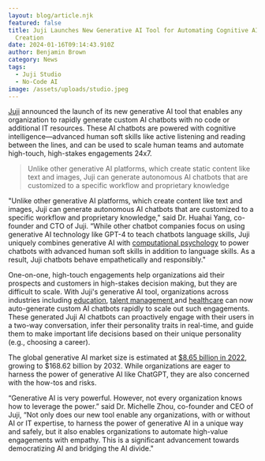 ```yaml
---
layout: blog/article.njk
featured: false
title: Juji Launches New Generative AI Tool for Automating Cognitive AI Chatbot
  Creation
date: 2024-01-16T09:14:43.910Z
author: Benjamin Brown
category: News
tags:
  - Juji Studio
  - No-Code AI
image: /assets/uploads/studio.jpeg
---
```

[Juji](https://cts.businesswire.com/ct/CT?id=smartlink&url=https%3A%2F%2Fjuji.io&esheet=53362217&newsitemid=20230315005247&lan=en-US&anchor=Juji+Inc.&index=1&md5=b68315b6bec874fdf5d4d89c28964c5a) announced the launch of its new generative AI tool that enables any organization to rapidly generate custom AI chatbots with no code or additional IT resources. These AI chatbots are powered with cognitive intelligence—advanced human soft skills like active listening and reading between the lines, and can be used to scale human teams and automate high-touch, high-stakes engagements 24x7.

> Unlike other generative AI platforms, which create static content like text and images, Juji can generate autonomous AI chatbots that are customized to a specific workflow and proprietary knowledge

"Unlike other generative AI platforms, which create content like text and images, Juji can generate autonomous AI chatbots that are customized to a specific workflow and proprietary knowledge," said Dr. Huahai Yang, co-founder and CTO of Juji. “While other chatbot companies focus on using generative AI technology like GPT-4 to teach chatbots language skills, Juji uniquely combines generative AI with [computational psychology](https://cts.businesswire.com/ct/CT?id=smartlink&url=https%3A%2F%2Fwww.businesswire.com%2Fnews%2Fhome%2F20230124005074%2Fen%2FJuji-Inc.-Powers-Auburn-Led-Five-University-Study-on-Validating-Personality-Scores-Inferred-by-an-AI-Chatbot&esheet=53362217&newsitemid=20230315005247&lan=en-US&anchor=computational+psychology&index=2&md5=f10206eee55cc04887041c5d54f61310) to power chatbots with advanced human soft skills in addition to language skills. As a result, Juji chatbots behave empathetically and responsibly."

One-on-one, high-touch engagements help organizations aid their prospects and customers in high-stakes decision making, but they are difficult to scale. With Juji's generative AI tool, organizations across industries including [education](https://cts.businesswire.com/ct/CT?id=smartlink&url=https%3A%2F%2Fjuji.io%2Feducation-chatbot%2F&esheet=53362217&newsitemid=20230315005247&lan=en-US&anchor=education&index=3&md5=b0fe102fe03848fa345ef9bfa17633c1), [talent management ](https://cts.businesswire.com/ct/CT?id=smartlink&url=https%3A%2F%2Fjuji.io%2Fhr-chatbot%2F&esheet=53362217&newsitemid=20230315005247&lan=en-US&anchor=talent+management&index=4&md5=90299c417c25891e146e568d22653b53)and [healthcare](https://cts.businesswire.com/ct/CT?id=smartlink&url=https%3A%2F%2Fjuji.io%2Fhealthcare-chatbot%2F&esheet=53362217&newsitemid=20230315005247&lan=en-US&anchor=healthcare&index=5&md5=0419f2b419ccfaff49f470afcf6dff9d) can now auto-generate custom AI chatbots rapidly to scale out such engagements. These generated Juji AI chatbots can proactively engage with their users in a two-way conversation, infer their personality traits in real-time, and guide them to make important life decisions based on their unique personality (e.g., choosing a career).

The global generative AI market size is estimated at [$8.65 billion in 2022](https://cts.businesswire.com/ct/CT?id=smartlink&url=https%3A%2F%2Fsports.yahoo.com%2Fgenerative-ai-market-grow-cagr-181700421.html&esheet=53362217&newsitemid=20230315005247&lan=en-US&anchor=%248.65+billion+in+2022&index=6&md5=41e188ed4dd7366e89b3fec85f77c06c), growing to $168.62 billion by 2032. While organizations are eager to harness the power of generative AI like ChatGPT, they are also concerned with the how-tos and risks.

“Generative AI is very powerful. However, not every organization knows how to leverage the power.” said Dr. Michelle Zhou, co-founder and CEO of Juji, “Not only does our new tool enable any organizations, with or without AI or IT expertise, to harness the power of generative AI in a unique way and safely, but it also enables organizations to automate high-value engagements with empathy. This is a significant advancement towards democratizing AI and bridging the AI divide."